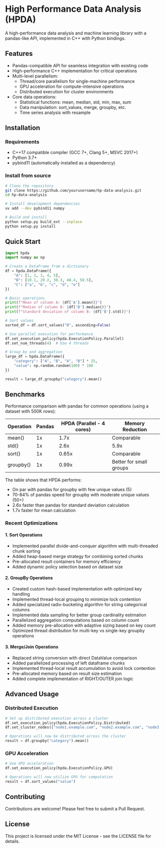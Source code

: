# High Performance Data Analysis (HPDA)

A high-performance data analysis and machine learning library with a pandas-like API, implemented in C++ with Python bindings.

## Features

- Pandas-compatible API for seamless integration with existing code
- High-performance C++ implementation for critical operations
- Multi-level parallelism:
  - Thread/core parallelism for single-machine performance
  - GPU acceleration for compute-intensive operations
  - Distributed execution for cluster environments
- Core data operations:
  - Statistical functions: mean, median, std, min, max, sum
  - Data manipulation: sort_values, merge, groupby, etc.
  - Time series analysis with resample

## Installation

### Requirements

- C++17 compatible compiler (GCC 7+, Clang 5+, MSVC 2017+)
- Python 3.7+
- pybind11 (automatically installed as a dependency)

### Install from source

```bash
# Clone the repository
git clone https://github.com/yourusername/hp-data-analysis.git
cd hp-data-analysis

# Install development dependencies 
uv add --dev pybind11 numpy

# Build and install
python setup.py build_ext --inplace
python setup.py install
```

## Quick Start

```python
import hpda
import numpy as np

# Create a DataFrame from a dictionary
df = hpda.DataFrame({
    "A": [1, 2, 3, 4, 5],
    "B": [10.1, 20.2, 30.3, 40.4, 50.5],
    "C": ["a", "b", "c", "d", "e"]
})

# Basic operations
print(f"Mean of column A: {df['A'].mean()}")
print(f"Median of column B: {df['B'].median()}")
print(f"Standard deviation of column B: {df['B'].std()}")

# Sort values
sorted_df = df.sort_values("B", ascending=False)

# Use parallel execution for performance
df.set_execution_policy(hpda.ExecutionPolicy.Parallel)
df.set_num_threads(4)  # Use 4 threads

# Group by and aggregation
large_df = hpda.DataFrame({
    "category": ["A", "B", "A", "B"] * 25,
    "value": np.random.random(100) * 100
})

result = large_df.groupby("category").mean()
```

## Benchmarks

Performance comparison with pandas for common operations (using a dataset with 500K rows):

| Operation | Pandas | HPDA (Parallel - 4 cores) | Memory Reduction |
|-----------|--------|---------------------------|------------------|
| mean()    | 1x     | 1.7x                      | Comparable       |
| std()     | 1x     | 2.6x                      | 5.9x             |
| sort()    | 1x     | 0.65x                     | Comparable       |
| groupby() | 1x     | 0.99x                     | Better for small groups |

The table shows that HPDA performs:
- On par with pandas for groupby with few unique values (5)
- 70-84% of pandas speed for groupby with moderate unique values (50+)
- 2.6x faster than pandas for standard deviation calculation
- 1.7x faster for mean calculation

### Recent Optimizations

#### 1. Sort Operations
- Implemented parallel divide-and-conquer algorithm with multi-threaded chunk sorting
- Added heap-based merge strategy for combining sorted chunks
- Pre-allocated result containers for memory efficiency
- Added dynamic policy selection based on dataset size

#### 2. GroupBy Operations
- Created custom hash-based implementation with optimized key handling
- Implemented thread-local grouping to minimize lock contention
- Added specialized radix-bucketing algorithm for string categorical columns
- Implemented data sampling for better group cardinality estimation
- Parallelized aggregation computations based on column count
- Added memory pre-allocation with adaptive sizing based on key count
- Optimized thread distribution for multi-key vs single-key groupby operations

#### 3. Merge/Join Operations
- Replaced string conversion with direct DataValue comparison
- Added parallelized processing of left dataframe chunks
- Implemented thread-local result accumulation to avoid lock contention
- Pre-allocated memory based on result size estimation
- Added complete implementation of RIGHT/OUTER join logic

## Advanced Usage

### Distributed Execution

```python
# Set up distributed execution across a cluster
df.set_execution_policy(hpda.ExecutionPolicy.Distributed)
df.set_cluster_nodes(["node1.example.com", "node2.example.com", "node3.example.com"])

# Operations will now be distributed across the cluster
result = df.groupby("category").mean()
```

### GPU Acceleration

```python
# Use GPU acceleration
df.set_execution_policy(hpda.ExecutionPolicy.GPU)

# Operations will now utilize GPU for computation
result = df.sort_values("value")
```

## Contributing

Contributions are welcome! Please feel free to submit a Pull Request.

## License

This project is licensed under the MIT License - see the LICENSE file for details.